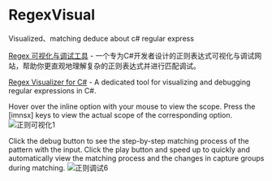 # RegexVisual
Visualized、matching deduce about c# regular express

[Regex 可视化与调试工具](http://regex.south.takin.cc/) - 一个专为C#开发者设计的正则表达式可视化与调试网站，帮助你更直观地理解复杂的正则表达式并进行匹配调试。

[Regex Visualizer for C#](http://regex.south.takin.cc/) - A dedicated tool for visualizing and debugging regular expressions in C#.

Hover over the inline option with your mouse to view the scope. Press the [imnsx] keys to view the actual scope of the corresponding option.
![正则可视化1](https://github.com/user-attachments/assets/018a6ba0-df1a-46cb-a2a9-d9fc3ed90928)

Click the debug button to see the step-by-step matching process of the pattern with the input. Click the play button and speed up to quickly and automatically view the matching process and the changes in capture groups during matching.
![正则调试6](https://github.com/user-attachments/assets/71c67ce8-ebfb-4785-8e6e-8672d70365cb)
